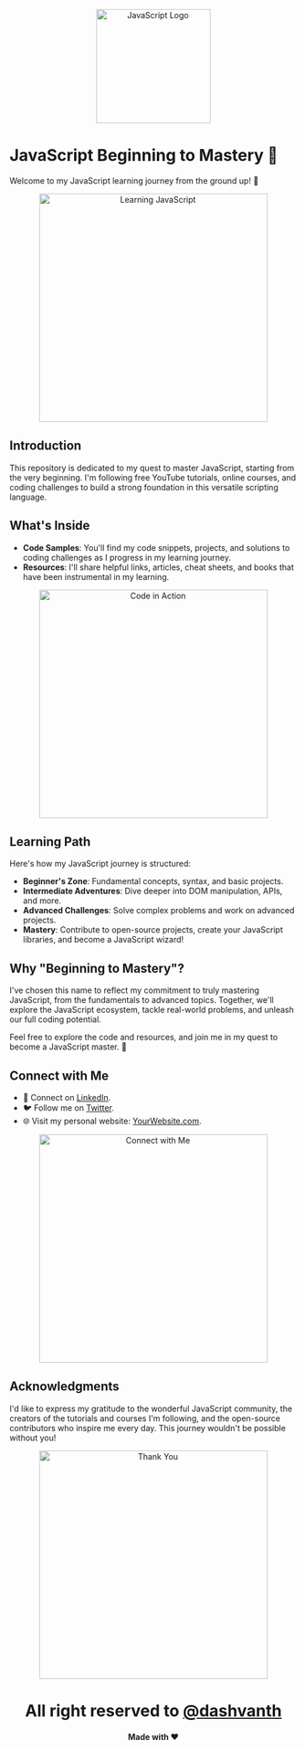 <p align="center">
  <img src="https://github.com/dashvanth/JavaScript_Beginning_to_Mastery/blob/main/images/JavaScript-logo.png" alt="JavaScript Logo" width="200">
</p>

# JavaScript Beginning to Mastery 🚀

Welcome to my JavaScript learning journey from the ground up! 🌟

<p align="center">
  <img src="https://github.com/dashvanth/JavaScript_Beginning_to_Mastery/blob/main/images/js-meme.jpg" alt="Learning JavaScript" width="400">
</p>

## Introduction

This repository is dedicated to my quest to master JavaScript, starting from the very beginning. I'm following free YouTube tutorials, online courses, and coding challenges to build a strong foundation in this versatile scripting language.

## What's Inside

- **Code Samples**: You'll find my code snippets, projects, and solutions to coding challenges as I progress in my learning journey.
- **Resources**: I'll share helpful links, articles, cheat sheets, and books that have been instrumental in my learning.

<p align="center">
  <img src="https://github.com/dashvanth/JavaScript_Beginning_to_Mastery/blob/main/images/jsking.png" alt="Code in Action" width="400">
</p>

## Learning Path

Here's how my JavaScript journey is structured:

- **Beginner's Zone**: Fundamental concepts, syntax, and basic projects.
- **Intermediate Adventures**: Dive deeper into DOM manipulation, APIs, and more.
- **Advanced Challenges**: Solve complex problems and work on advanced projects.
- **Mastery**: Contribute to open-source projects, create your JavaScript libraries, and become a JavaScript wizard!

## Why "Beginning to Mastery"?

I've chosen this name to reflect my commitment to truly mastering JavaScript, from the fundamentals to advanced topics. Together, we'll explore the JavaScript ecosystem, tackle real-world problems, and unleash our full coding potential.

Feel free to explore the code and resources, and join me in my quest to become a JavaScript master. 🚀


## Connect with Me

- 💬 Connect on [LinkedIn](https://www.linkedin.com/in/dashvanth-raj-hc).
- 🐦 Follow me on [Twitter](https://twitter.com/Dashvanthrajhc?t=-1Ju2jdTRWdWv5pJ0DZ7nw&s=09).
- 🌐 Visit my personal website: [YourWebsite.com](https://wecodes.in/).

<p align="center">
  <img src="https://github.com/dashvanth/JavaScript_Beginning_to_Mastery/blob/main/images/connectwithme.jpg" alt="Connect with Me" width="400">
</p>

## Acknowledgments

I'd like to express my gratitude to the wonderful JavaScript community, the creators of the tutorials and courses I'm following, and the open-source contributors who inspire me every day. This journey wouldn't be possible without you!

<p align="center">
  <img src="https://github.com/dashvanth/JavaScript_Beginning_to_Mastery/blob/main/images/thankyoujs.png" alt="Thank You" width="400">
</p>
<h1 align="center">All right reserved to <a align="center" href="https://www.linkedin.com/in/dashvanth-raj-hc">@dashvanth</a></h1>
<h4 align="center">Made with ❤️ </h4>
